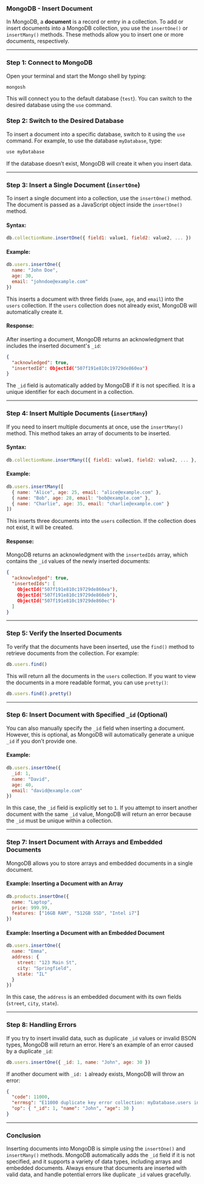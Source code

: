 ### **MongoDB - Insert Document**

In MongoDB, a **document** is a record or entry in a collection. To add or insert documents into a MongoDB collection, you use the `insertOne()` or `insertMany()` methods. These methods allow you to insert one or more documents, respectively.

---

### **Step 1: Connect to MongoDB**

Open your terminal and start the Mongo shell by typing:

```bash
mongosh
```

This will connect you to the default database (`test`). You can switch to the desired database using the `use` command.

### **Step 2: Switch to the Desired Database**

To insert a document into a specific database, switch to it using the `use` command. For example, to use the database `myDatabase`, type:

```javascript
use myDatabase
```

If the database doesn’t exist, MongoDB will create it when you insert data.

---

### **Step 3: Insert a Single Document (`insertOne`)**

To insert a single document into a collection, use the `insertOne()` method. The document is passed as a JavaScript object inside the `insertOne()` method.

#### **Syntax:**

```javascript
db.collectionName.insertOne({ field1: value1, field2: value2, ... })
```

#### **Example:**

```javascript
db.users.insertOne({
  name: "John Doe",
  age: 30,
  email: "johndoe@example.com"
})
```

This inserts a document with three fields (`name`, `age`, and `email`) into the `users` collection. If the `users` collection does not already exist, MongoDB will automatically create it.

#### **Response:**

After inserting a document, MongoDB returns an acknowledgment that includes the inserted document's `_id`:

```json
{
  "acknowledged": true,
  "insertedId": ObjectId("507f191e810c19729de860ea")
}
```

The `_id` field is automatically added by MongoDB if it is not specified. It is a unique identifier for each document in a collection.

---

### **Step 4: Insert Multiple Documents (`insertMany`)**

If you need to insert multiple documents at once, use the `insertMany()` method. This method takes an array of documents to be inserted.

#### **Syntax:**

```javascript
db.collectionName.insertMany([{ field1: value1, field2: value2, ... }, { field1: value1, field2: value2, ... }, ...])
```

#### **Example:**

```javascript
db.users.insertMany([
  { name: "Alice", age: 25, email: "alice@example.com" },
  { name: "Bob", age: 28, email: "bob@example.com" },
  { name: "Charlie", age: 35, email: "charlie@example.com" }
])
```

This inserts three documents into the `users` collection. If the collection does not exist, it will be created.

#### **Response:**

MongoDB returns an acknowledgment with the `insertedIds` array, which contains the `_id` values of the newly inserted documents:

```json
{
  "acknowledged": true,
  "insertedIds": [
    ObjectId("507f191e810c19729de860ea"),
    ObjectId("507f191e810c19729de860eb"),
    ObjectId("507f191e810c19729de860ec")
  ]
}
```

---

### **Step 5: Verify the Inserted Documents**

To verify that the documents have been inserted, use the `find()` method to retrieve documents from the collection. For example:

```javascript
db.users.find()
```

This will return all the documents in the `users` collection. If you want to view the documents in a more readable format, you can use `pretty()`:

```javascript
db.users.find().pretty()
```

---

### **Step 6: Insert Document with Specified `_id` (Optional)**

You can also manually specify the `_id` field when inserting a document. However, this is optional, as MongoDB will automatically generate a unique `_id` if you don’t provide one.

#### **Example:**

```javascript
db.users.insertOne({
  _id: 1, 
  name: "David", 
  age: 40, 
  email: "david@example.com"
})
```

In this case, the `_id` field is explicitly set to `1`. If you attempt to insert another document with the same `_id` value, MongoDB will return an error because the `_id` must be unique within a collection.

---

### **Step 7: Insert Document with Arrays and Embedded Documents**

MongoDB allows you to store arrays and embedded documents in a single document.

#### **Example: Inserting a Document with an Array**

```javascript
db.products.insertOne({
  name: "Laptop",
  price: 999.99,
  features: ["16GB RAM", "512GB SSD", "Intel i7"]
})
```

#### **Example: Inserting a Document with an Embedded Document**

```javascript
db.users.insertOne({
  name: "Emma",
  address: {
    street: "123 Main St",
    city: "Springfield",
    state: "IL"
  }
})
```

In this case, the `address` is an embedded document with its own fields (`street`, `city`, `state`).

---

### **Step 8: Handling Errors**

If you try to insert invalid data, such as duplicate `_id` values or invalid BSON types, MongoDB will return an error. Here's an example of an error caused by a duplicate `_id`:

```javascript
db.users.insertOne({ _id: 1, name: "John", age: 30 })
```

If another document with `_id: 1` already exists, MongoDB will throw an error:

```json
{
  "code": 11000,
  "errmsg": "E11000 duplicate key error collection: myDatabase.users index: _id_ dup key: { : 1 }",
  "op": { "_id": 1, "name": "John", "age": 30 }
}
```

---

### **Conclusion**

Inserting documents into MongoDB is simple using the `insertOne()` and `insertMany()` methods. MongoDB automatically adds the `_id` field if it is not specified, and it supports a variety of data types, including arrays and embedded documents. Always ensure that documents are inserted with valid data, and handle potential errors like duplicate `_id` values gracefully.

